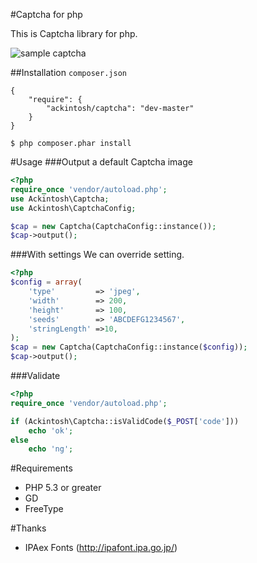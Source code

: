 #Captcha for php

This is Captcha library for php.

![sample captcha](https://dl.dropboxusercontent.com/u/22083548/github/Captcha/sample.png)

##Installation
`composer.json`

```
{
    "require": {
        "ackintosh/captcha": "dev-master"
    }
}
```

```
$ php composer.phar install
```

#Usage
###Output a default Captcha image
```php
<?php
require_once 'vendor/autoload.php';
use Ackintosh\Captcha;
use Ackintosh\CaptchaConfig;

$cap = new Captcha(CaptchaConfig::instance());
$cap->output();
```

###With settings
We can override setting.

```php
<?php
$config = array(
    'type'         => 'jpeg',
    'width'        => 200,
    'height'       => 100,
    'seeds'        => 'ABCDEFG1234567',
    'stringLength' =>10,
);
$cap = new Captcha(CaptchaConfig::instance($config));
$cap->output();
```

###Validate

```php
<?php
require_once 'vendor/autoload.php';

if (Ackintosh\Captcha::isValidCode($_POST['code']))
    echo 'ok';
else
    echo 'ng';

```


#Requirements
- PHP 5.3 or greater
- GD
- FreeType


#Thanks
- IPAex Fonts (<a href="http://ipafont.ipa.go.jp/" target="_blank">http://ipafont.ipa.go.jp/</a>)
